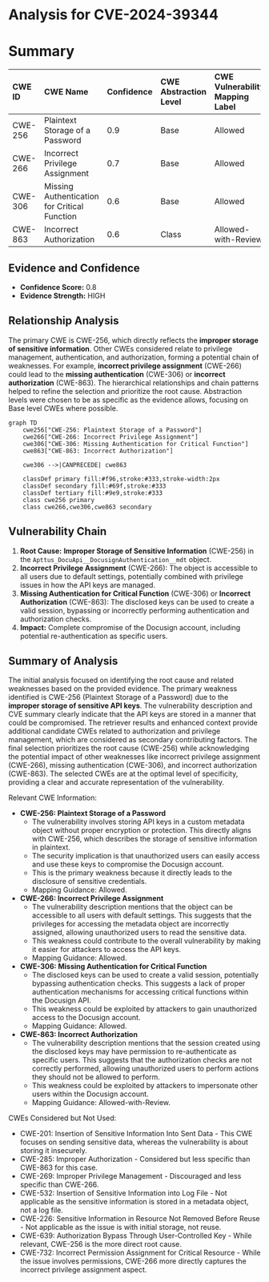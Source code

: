 # Analysis for CVE-2024-39344

# Summary
| CWE ID    | CWE Name                                                        | Confidence | CWE Abstraction Level | CWE Vulnerability Mapping Label | CWE-Vulnerability Mapping Notes |
| :-------- | :-------------------------------------------------------------- | :--------- | :-------------------- | :------------------------------ | :------------------------------ |
| CWE-256   | Plaintext Storage of a Password                                 | 0.9        | Base                  | Allowed                       | Primary CWE                     |
| CWE-266   | Incorrect Privilege Assignment                                  | 0.7        | Base                  | Allowed                       | Secondary Candidate             |
| CWE-306   | Missing Authentication for Critical Function                    | 0.6        | Base                  | Allowed                       | Secondary Candidate             |
| CWE-863   | Incorrect Authorization                                         | 0.6        | Class                  | Allowed-with-Review           | Secondary Candidate             |

## Evidence and Confidence

*   **Confidence Score:** 0.8
*   **Evidence Strength:** HIGH

## Relationship Analysis
The primary CWE is CWE-256, which directly reflects the **improper storage of sensitive information**. Other CWEs considered relate to privilege management, authentication, and authorization, forming a potential chain of weaknesses. For example, **incorrect privilege assignment** (CWE-266) could lead to the **missing authentication** (CWE-306) or **incorrect authorization** (CWE-863). The hierarchical relationships and chain patterns helped to refine the selection and prioritize the root cause. Abstraction levels were chosen to be as specific as the evidence allows, focusing on Base level CWEs where possible.

```mermaid
graph TD
    cwe256["CWE-256: Plaintext Storage of a Password"]
    cwe266["CWE-266: Incorrect Privilege Assignment"]
    cwe306["CWE-306: Missing Authentication for Critical Function"]
    cwe863["CWE-863: Incorrect Authorization"]
    
    cwe306 -->|CANPRECEDE| cwe863
    
    classDef primary fill:#f96,stroke:#333,stroke-width:2px
    classDef secondary fill:#69f,stroke:#333
    classDef tertiary fill:#9e9,stroke:#333
    class cwe256 primary
    class cwe266,cwe306,cwe863 secondary
```

## Vulnerability Chain
1.  **Root Cause:** **Improper Storage of Sensitive Information** (CWE-256) in the `Apttus_DocuApi__DocusignAuthentication__mdt` object.
2.  **Incorrect Privilege Assignment** (CWE-266): The object is accessible to all users due to default settings, potentially combined with privilege issues in how the API keys are managed.
3.  **Missing Authentication for Critical Function** (CWE-306) or **Incorrect Authorization** (CWE-863): The disclosed keys can be used to create a valid session, bypassing or incorrectly performing authentication and authorization checks.
4.  **Impact:** Complete compromise of the Docusign account, including potential re-authentication as specific users.

## Summary of Analysis
The initial analysis focused on identifying the root cause and related weaknesses based on the provided evidence. The primary weakness identified is CWE-256 (Plaintext Storage of a Password) due to the **improper storage of sensitive API keys**. The vulnerability description and CVE summary clearly indicate that the API keys are stored in a manner that could be compromised. The retriever results and enhanced context provide additional candidate CWEs related to authorization and privilege management, which are considered as secondary contributing factors. The final selection prioritizes the root cause (CWE-256) while acknowledging the potential impact of other weaknesses like incorrect privilege assignment (CWE-266), missing authentication (CWE-306), and incorrect authorization (CWE-863). The selected CWEs are at the optimal level of specificity, providing a clear and accurate representation of the vulnerability.

Relevant CWE Information:

*   **CWE-256: Plaintext Storage of a Password**
    *   The vulnerability involves storing API keys in a custom metadata object without proper encryption or protection. This directly aligns with CWE-256, which describes the storage of sensitive information in plaintext.
    *   The security implication is that unauthorized users can easily access and use these keys to compromise the Docusign account.
    *   This is the primary weakness because it directly leads to the disclosure of sensitive credentials.
    *   Mapping Guidance: Allowed.
*   **CWE-266: Incorrect Privilege Assignment**
    *   The vulnerability description mentions that the object can be accessible to all users with default settings. This suggests that the privileges for accessing the metadata object are incorrectly assigned, allowing unauthorized users to read the sensitive data.
    *   This weakness could contribute to the overall vulnerability by making it easier for attackers to access the API keys.
    *   Mapping Guidance: Allowed.
*   **CWE-306: Missing Authentication for Critical Function**
    *   The disclosed keys can be used to create a valid session, potentially bypassing authentication checks. This suggests a lack of proper authentication mechanisms for accessing critical functions within the Docusign API.
    *   This weakness could be exploited by attackers to gain unauthorized access to the Docusign account.
    *   Mapping Guidance: Allowed.
*   **CWE-863: Incorrect Authorization**
    *   The vulnerability description mentions that the session created using the disclosed keys may have permission to re-authenticate as specific users. This suggests that the authorization checks are not correctly performed, allowing unauthorized users to perform actions they should not be allowed to perform.
    *   This weakness could be exploited by attackers to impersonate other users within the Docusign account.
    *   Mapping Guidance: Allowed-with-Review.

CWEs Considered but Not Used:

*   CWE-201: Insertion of Sensitive Information Into Sent Data - This CWE focuses on sending sensitive data, whereas the vulnerability is about storing it insecurely.
*   CWE-285: Improper Authorization - Considered but less specific than CWE-863 for this case.
*   CWE-269: Improper Privilege Management - Discouraged and less specific than CWE-266.
*   CWE-532: Insertion of Sensitive Information into Log File - Not applicable as the sensitive information is stored in a metadata object, not a log file.
*   CWE-226: Sensitive Information in Resource Not Removed Before Reuse - Not applicable as the issue is with initial storage, not reuse.
*   CWE-639: Authorization Bypass Through User-Controlled Key - While relevant, CWE-256 is the more direct root cause.
* CWE-732: Incorrect Permission Assignment for Critical Resource - While the issue involves permissions, CWE-266 more directly captures the incorrect privilege assignment aspect.
